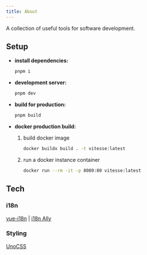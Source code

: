 ```yaml
---
title: About
---
```


A collection of useful tools for software development.

## Setup

* **install dependencies:**

    ```bash
    pnpm i
    ```

* **development server:**

    ```bash
    pnpm dev
    ```

* **build for production:**

    ```bash
    pnpm build
    ```

* **docker production build:**

  1. build docker image

      ```bash
      docker buildx build . -t vitesse:latest
      ```

  2. run a docker instance container

      ```bash
      docker run --rm -it -p 8080:80 vitesse:latest
      ```

## Tech

### i18n

[vue-i18n](https://github.com/intlify/vue-i18n-next) | [i18n Ally](https://github.com/lokalise/i18n-ally)

### Styling

[UnoCSS](https://github.com/unocss/unocss)
